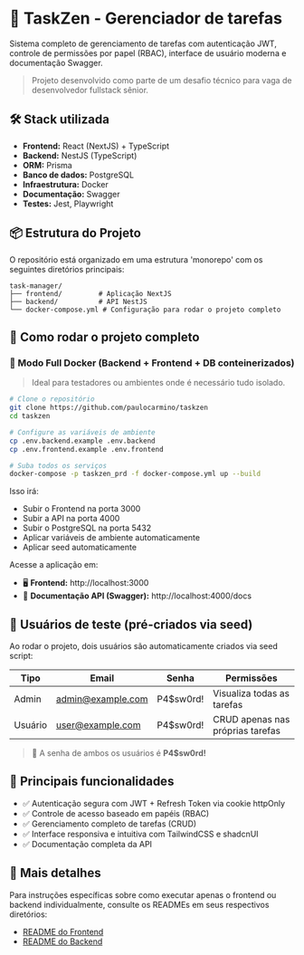 # 🧠 TaskZen - Gerenciador de tarefas

Sistema completo de gerenciamento de tarefas com autenticação JWT, controle de permissões por papel (RBAC), interface de usuário moderna e documentação Swagger.

> Projeto desenvolvido como parte de um desafio técnico para vaga de desenvolvedor fullstack sênior.

## 🛠️ Stack utilizada

- **Frontend:** React (NextJS) + TypeScript
- **Backend:** NestJS (TypeScript)
- **ORM:** Prisma
- **Banco de dados:** PostgreSQL
- **Infraestrutura:** Docker
- **Documentação:** Swagger
- **Testes:** Jest, Playwright

## 📦 Estrutura do Projeto

O repositório está organizado em uma estrutura 'monorepo' com os seguintes diretórios principais:

```
task-manager/
├── frontend/         # Aplicação NextJS
├── backend/          # API NestJS
└── docker-compose.yml # Configuração para rodar o projeto completo
```

## 🚀 Como rodar o projeto completo

### 🐳 Modo Full Docker (Backend + Frontend + DB conteinerizados)

> Ideal para testadores ou ambientes onde é necessário tudo isolado.

```bash
# Clone o repositório
git clone https://github.com/paulocarmino/taskzen
cd taskzen

# Configure as variáveis de ambiente
cp .env.backend.example .env.backend
cp .env.frontend.example .env.frontend

# Suba todos os serviços
docker-compose -p taskzen_prd -f docker-compose.yml up --build
```

Isso irá:

- Subir o Frontend na porta 3000
- Subir a API na porta 4000
- Subir o PostgreSQL na porta 5432
- Aplicar variáveis de ambiente automaticamente
- Aplicar seed automaticamente

Acesse a aplicação em:

- 🖥️ **Frontend:** http://localhost:3000
- 📄 **Documentação API (Swagger):** http://localhost:4000/docs

## 👤 Usuários de teste (pré-criados via seed)

Ao rodar o projeto, dois usuários são automaticamente criados via seed script:

| Tipo    | Email             | Senha     | Permissões                       |
| ------- | ----------------- | --------- | -------------------------------- |
| Admin   | admin@example.com | P4$sw0rd! | Visualiza todas as tarefas       |
| Usuário | user@example.com  | P4$sw0rd! | CRUD apenas nas próprias tarefas |

> 📌 A senha de ambos os usuários é **P4$sw0rd!**

## 📌 Principais funcionalidades

- ✅ Autenticação segura com JWT + Refresh Token via cookie httpOnly
- ✅ Controle de acesso baseado em papéis (RBAC)
- ✅ Gerenciamento completo de tarefas (CRUD)
- ✅ Interface responsiva e intuitiva com TailwindCSS e shadcnUI
- ✅ Documentação completa da API

## 📄 Mais detalhes

Para instruções específicas sobre como executar apenas o frontend ou backend individualmente, consulte os READMEs em seus respectivos diretórios:

- [README do Frontend](./frontend/README.md)
- [README do Backend](./backend/README.md)
